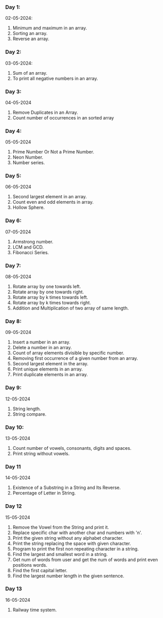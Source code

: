 ### Day 1:
02-05-2024:
1) Minimum and maximum in an array.
2) Sorting an array.
3) Reverse an array.
### Day 2:
03-05-2024:
1) Sum of an array.
2) To print all negative numbers in an array.
### Day 3:
04-05-2024
1) Remove Duplicates in an Array.
2) Count number of occurrences in an sorted array
### Day 4:
05-05-2024
1) Prime Number Or Not a Prime Number.
2) Neon Number.
3) Number series.
### Day 5:
06-05-2024
1) Second largest element in an array.
2) Count even and odd elements in array.
3) Hollow Sphere.
### Day 6:
07-05-2024
1) Armstrong number.
2) LCM and GCD.
3) Fibonacci Series.
### Day 7:
08-05-2024
1) Rotate array by one towards left.
2) Rotate array by one towards right.
3) Rotate array by k times towards left.
4) Rotate array by k times towards right.
5) Addition and Multiplication of two array of same length.
### Day 8:
09-05-2024
1) Insert a number in an array.
2) Delete a number in an array.
3) Count of array elements divisible by specific number.
4) Removing first occurrence of a given number from an array.
5) Second largest element in the array.
6) Print unique elements in an array.
7) Print duplicate elements in an array.
### Day 9:
12-05-2024
1) String length.
2) String compare.
### Day 10:
13-05-2024
1) Count number of vowels, consonants, digits and spaces.
2) Print string without vowels.
### Day 11
14-05-2024
1) Existence of a Substring in a String and Its Reverse.
2) Percentage of Letter in String.
### Day 12
15-05-2024
1) Remove the Vowel from the String and print it.
2) Replace specific char with another char and numbers with 'n'.
3) Print the given string without any alphabet character.
4) Print the string replacing the space with given character.
5) Program to print the first non repeating character in a string.
6) Find the largest and smallest word in a string.
7) Get num of words from user and get the num of words and print even positions words.
8) Find the first capital letter. 
9) Find the largest number length in the given sentence.
### Day 13
16-05-2024
1) Railway time system.




